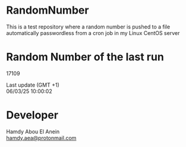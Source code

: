 # RandomNumber    
This is a test repository where a random number is pushed to a file automatically passwordless from a cron job in my Linux CentOS server    
# Random Number of the last run   
17109
      
Last update (GMT +1)    
06/03/25 10:00:02
# Developer    
Hamdy Abou El Anein   
hamdy.aea@protonmail.com
